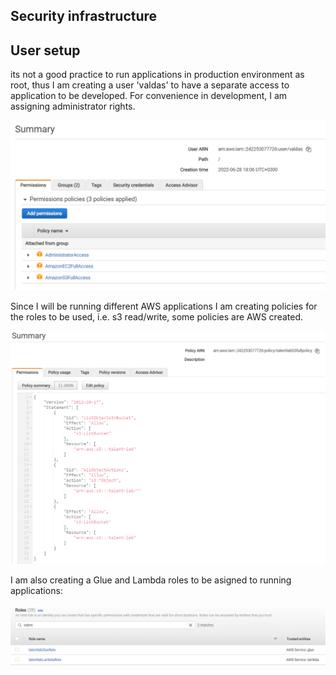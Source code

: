 ## Security infrastructure
## User setup
its not a good practice to run applications in production environment as root, thus I am creating a user 'valdas' to have a separate access to application to be developed. For convenience in development, I am assigning administrator rights.

![user_creation](images/user_creation.png)

Since I will be running different AWS applications I am creating policies for the roles to be used, i.e. s3 read/write, some policies are AWS created.

![s3_policy](images/s3_policy.png)

I am also creating a Glue and Lambda roles to be asigned to running applications:

![roles](images/roles.png)